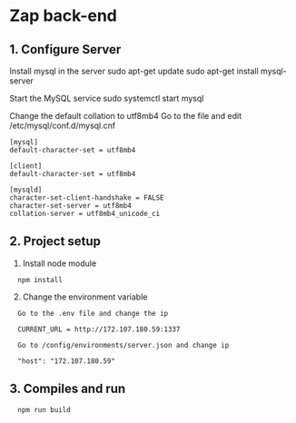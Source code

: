 # Zap back-end

## 1. Configure Server
Install mysql in the server
  sudo apt-get update
  sudo apt-get install mysql-server

Start the MySQL service
  sudo systemctl start mysql

Change the default collation to utf8mb4
  Go to the file and edit /etc/mysql/conf.d/mysql.cnf

  ```
  [mysql]
  default-character-set = utf8mb4

  [client]
  default-character-set = utf8mb4

  [mysqld]
  character-set-client-handshake = FALSE
  character-set-server = utf8mb4
  collation-server = utf8mb4_unicode_ci
  ```

## 2. Project setup

1) Install node module
  ```
    npm install
  ```

2) Change the environment variable
  ```
    Go to the .env file and change the ip
  
    CURRENT_URL = http://172.107.180.59:1337

    Go to /config/environments/server.json and change ip

    "host": "172.107.180.59"
  ```
## 3. Compiles and run
```
  npm run build
```